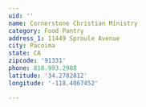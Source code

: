 ```yaml
---
uid: ''
name: Cornerstone Christian Ministry
category: Food Pantry
address_1: 11449 Sproule Avenue
city: Pacoima
state: CA
zipcode: '91331'
phone: 818.993.2988
latitude: '34.2782812'
longitude: '-118.4067452'

---
```


